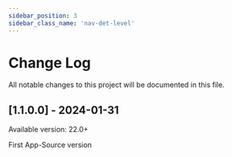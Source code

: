 ```yaml
---
sidebar_position: 3
sidebar_class_name: 'nav-det-level'
---
```


# Change Log
All notable changes to this project will be documented in this file.

## [1.1.0.0] - 2024-01-31
  
Available version: 22.0+

First App-Source version

<!--  
### Added
 
### Changed
  
- [PROJECTNAME-ZZZZ](http://tickets.projectname.com/browse/PROJECTNAME-ZZZZ)
  PATCH Drupal.org is now used for composer.
 
### Fixed
 
- [PROJECTNAME-TTTT](http://tickets.projectname.com/browse/PROJECTNAME-TTTT)
  PATCH Add logic to runsheet teaser delete to delete corresponding
  schedule cards.
-->